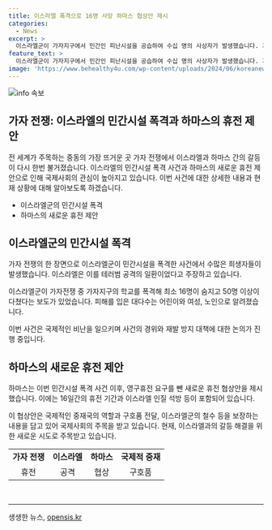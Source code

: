```yaml
---
title: 이스라엘 폭격으로 16명 사망 하마스 협상안 제시
categories:
  - News
excerpt: >
  이스라엘군이 가자지구에서 민간인 피난시설을 공습하여 수십 명의 사상자가 발생했습니다. 가자전쟁이 9개월을 넘기며 유엔 학교가 이스라엘의 미사일 공격을 받았고, 최소 16명이 사망하고 50명 이상이 다쳤습니다. 하마스는 이스라엘의 집단학살과 전쟁 공격으로 비난하고, 이스라엘군은 테러범을 공격한 것이라 주장했습니다. 한편, 하마스가 영구휴전 요구를 접고 새로운 휴전 협상안을 제안한 가운데, 이스라엘 총리가 협상단 파견을 승인하여 타결 기대감을 높이고 있습니다.
feature_text: >
  이스라엘군이 가자지구에서 민간인 피난시설을 공습하여 수십 명의 사상자가 발생했습니다. 가자전쟁이 9개월을 넘기며 유엔 학교가 이스라엘의 미사일 공격을 받았고, 최소 16명이 사망하고 50명 이상이 다쳤습니다. 하마스는 이스라엘의 집단학살과 전쟁 공격으로 비난하고, 이스라엘군은 테러범을 공격한 것이라 주장했습니다. 한편, 하마스가 영구휴전 요구를 접고 새로운 휴전 협상안을 제안한 가운데, 이스라엘 총리가 협상단 파견을 승인하여 타결 기대감을 높이고 있습니다.
image: 'https://www.behealthy4u.com/wp-content/uploads/2024/06/koreanews.jpg'
---
```


<p><img src="https://www.behealthy4u.com/wp-content/uploads/2024/06/koreanews.jpg" alt="info 속보" /></p>

<h2 data-ke-size="size26">가자 전쟁: 이스라엘의 민간시설 폭격과 하마스의 휴전 제안</h2>

<p>전 세계가 주목하는 중동의 가장 뜨거운 곳 가자 전쟁에서 이스라엘과 하마스 간의 갈등이 다시 한번 불거졌습니다. 이스라엘의 민간시설 폭격 사건과 하마스의 새로운 휴전 제안으로 인해 국제사회의 관심이 높아지고 있습니다. 이번 사건에 대한 상세한 내용과 현재 상황에 대해 알아보도록 하겠습니다.</p>

<ul>
    <li>이스라엘군의 민간시설 폭격</li>
    <li>하마스의 새로운 휴전 제안</li>
</ul>

<h2 data-ke-size="size24">이스라엘군의 민간시설 폭격</h2>

<p data-ke-size="size16">가자 전쟁의 한 장면으로 이스라엘군이 민간시설을 폭격한 사건에서 수많은 희생자들이 발생했습니다. 이스라엘은 이를 테러범 공격의 일환이었다고 주장하고 있습니다.</p>

<p data-ke-size="size16">이스라엘군이 가자전쟁 중 가자지구의 학교를 폭격해 최소 16명이 숨지고 50명 이상이 다쳤다는 보도가 있었습니다. 피해를 입은 대다수는 어린이와 여성, 노인으로 알려졌습니다.</p>

<p data-ke-size="size16">이번 사건은 국제적인 비난을 일으키며 사건의 경위와 재발 방지 대책에 대한 논의가 진행 중입니다.</p>

<h2 data-ke-size="size24">하마스의 새로운 휴전 제안</h2>

<p data-ke-size="size16">하마스는 이번 민간시설 폭격 사건 이후, 영구휴전 요구를 뺀 새로운 휴전 협상안을 제시했습니다. 이에는 16일간의 휴전 기간과 이스라엘 인질 석방 등이 포함되어 있습니다.</p>

<p data-ke-size="size16">이 협상안은 국제적인 중재국의 역할과 구호품 전달, 이스라엘군의 철수 등을 보장하는 내용을 담고 있어 국제사회의 주목을 받고 있습니다. 현재, 이스라엘과의 갈등 해결을 위한 새로운 시도로 주목받고 있습니다.</p>

<table>
    <tr>
        <td style="text-align: center; height: 17px;"><b>가자 전쟁</b></td>
        <td style="text-align: center; height: 17px;"><b>이스라엘</b></td>
        <td style="text-align: center; height: 17px;"><b>하마스</b></td>
        <td style="text-align: center; height: 17px;"><b>국제적 중재</b></td>
    </tr>
    <tr>
        <td style="text-align: center; height: 17px;">휴전</td>
        <td style="text-align: center; height: 17px;">공격</td>
        <td style="text-align: center; height: 17px;">협상</td>
        <td style="text-align: center; height: 17px;">구호품</td>
    </tr>
</table>

<p data-ke-size="size16">&nbsp;</p>

<hr>
생생한 뉴스, <a href="https://opensis.kr" rel="dofollow">opensis.kr</a>


